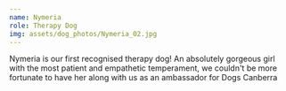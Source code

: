 ```yaml
---
name: Nymeria
role: Therapy Dog
img: assets/dog_photos/Nymeria_02.jpg
---
```

Nymeria is our first recognised therapy dog!  An absolutely gorgeous girl with the most patient and empathetic temperament, we couldn't be more fortunate to have her along with us as an ambassador for Dogs Canberra
